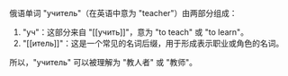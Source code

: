 俄语单词 "учитель"（在英语中意为 "teacher"）由两部分组成：

1. "уч"：这部分来自 "[[учить]]"，意为 "to teach" 或 "to learn"。
2. "[[итель]]"：这是一个常见的名词后缀，用于形成表示职业或角色的名词。

所以，"учитель" 可以被理解为 "教人者" 或 "教师"。